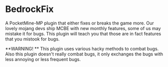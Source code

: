 # BedrockFix
A PocketMine-MP plugin that either fixes or breaks the game more.
Our lovely mojang devs ship MCBE with new monthly features, some of us may mistake it for bugs. This plugin will teach you that those are in fact features that you mistook for bugs.

**WARNING! ** This plugin uses various hacky methods to combat bugs. Also this plugin doesn't really combat bugs, it only exchanges the bugs with less annoying or less frequent bugs.
